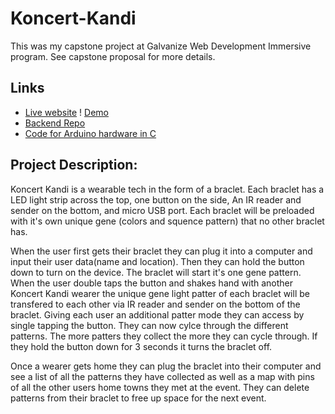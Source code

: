 # Koncert-Kandi
This was my capstone project at Galvanize Web Development Immersive program. See capstone proposal for more details. 

## Links
* [Live website](https://koncert-kandi.firebaseapp.com)
! [Demo](https://www.youtube.com/watch?v=_TCqt7wErPs)
* [Backend Repo](https://github.com/thextool/koncert-kandi-backend)
* [Code for Arduino hardware in C](https://github.com/thextool/Koncert-Kandi-Arduino)

## Project Description:
  Koncert Kandi is a wearable tech in the form of a braclet. Each braclet has a LED light strip across the top, one button on the side, An IR reader and sender on the bottom, and micro USB port. Each braclet will be preloaded with it's own unique gene (colors and squence pattern) that no other braclet has. 
  
  When the user first gets their braclet they can plug it into a computer and input their user data(name and location). Then they can hold the button down to turn on the device. The braclet will start it's one gene pattern. When the user double taps the button and shakes hand with another Koncert Kandi wearer the unique gene light patter of each braclet will be transfered to each other via IR reader and sender on the bottom of the braclet. Giving each user an additional patter mode they can access by single tapping the button. They can now cylce through the different patterns. The more patters they collect the more they can cycle through. If they hold the button down for 3 seconds it turns the braclet off. 
  
  Once a wearer gets home they can plug the braclet into their computer and see a list of all the patterns they have collected as well as a map with pins of all the other users home towns they met at the event. They can delete patterns from their braclet to free up space for the next event.



